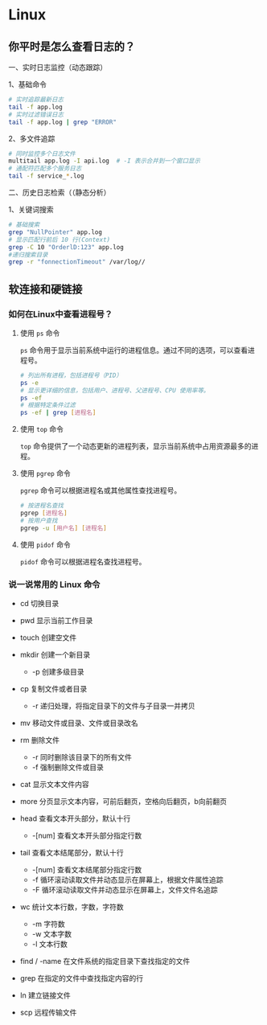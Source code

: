 # Linux

## 你平时是怎么查看日志的？

一、实时日志监控（动态跟踪）

1、基础命令

```bash
# 实时追踪最新日志
tail -f app.log
# 实时过滤错误日志
tail -f app.log | grep "ERROR"
```

2、多文件追踪

```bash
# 同时监控多个日志文件
multitail app.log -I api.log  # -I 表示合并到一个窗口显示
# 通配符匹配多个服务日志
tail -f service_*.log
```

二、历史日志检索（（静态分析）

1、关键词搜索

```bash
# 基础搜索
grep "NullPointer" app.log
# 显示匹配行前后 10 行(Context)
grep -C 10 "OrderlD:123" app.log
#递归搜索目录
grep -r "fonnectionTimeout" /var/log//
```

## 软连接和硬链接

### 如何在Linux中查看进程号？

1. 使用 `ps` 命令

   `ps` 命令用于显示当前系统中运行的进程信息。通过不同的选项，可以查看进程号。

   ```bash
   # 列出所有进程，包括进程号（PID）
   ps -e
   # 显示更详细的信息，包括用户、进程号、父进程号、CPU 使用率等。
   ps -ef
   # 根据特定条件过滤
   ps -ef | grep [进程名]
   ```

2. 使用 `top` 命令

   `top` 命令提供了一个动态更新的进程列表，显示当前系统中占用资源最多的进程。

3. 使用 `pgrep` 命令

   `pgrep` 命令可以根据进程名或其他属性查找进程号。

   ```bash
   # 按进程名查找
   pgrep [进程名]
   # 按用户查找
   pgrep -u [用户名] [进程名]
   ```

4. 使用 `pidof` 命令

   `pidof` 命令可以根据进程名查找进程号。

   

### 说一说常用的 Linux 命令

- cd     切换目录
- pwd     显示当前工作目录
- touch   创建空文件
- mkdir   创建一个新目录
  - -p  创建多级目录
- cp    复制文件或者目录
  - -r  递归处理，将指定目录下的文件与子目录一并拷贝
- mv    移动文件或目录、文件或目录改名
- rm     删除文件
  - -r  同时删除该目录下的所有文件
  - -f  强制删除文件或目录
- cat    显示文本文件内容
- more    分页显示文本内容，可前后翻页，空格向后翻页，b向前翻页
- head    查看文本开头部分，默认十行
  - -[num]  查看文本开头部分指定行数
- tail  查看文本结尾部分，默认十行
  - -[num]  查看文本结尾部分指定行数
  - -f    循环滚动读取文件并动态显示在屏幕上，根据文件属性追踪  
  - -F    循环滚动读取文件并动态显示在屏幕上，文件文件名追踪

- wc    统计文本行数，字数，字符数
  - -m  字符数
  - -w  文本字数
  - -l  文本行数
- find  / -name 在文件系统的指定目录下查找指定的文件
- grep    在指定的文件中查找指定内容的行

- ln    建立链接文件
- scp 远程传输文件
